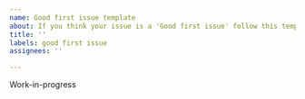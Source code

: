 ```yaml
---
name: Good first issue template
about: If you think your issue is a 'Good first issue' follow this template
title: ''
labels: good first issue
assignees: ''

---
```


Work-in-progress

